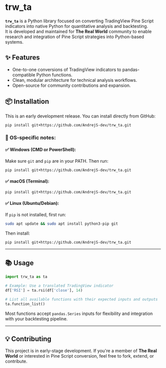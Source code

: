 # trw_ta

**`trw_ta`** is a Python library focused on converting TradingView Pine Script indicators into native Python for quantitative analysis and backtesting.  
It is developed and maintained for **The Real World** community to enable research and integration of Pine Script strategies into Python-based systems.

## ✨ Features

- One-to-one conversions of TradingView indicators to pandas-compatible Python functions.
- Clean, modular architecture for technical analysis workflows.
- Open-source for community contributions and expansion.

## 📦 Installation

This is an early development release. You can install directly from GitHub:

```bash
pip install git+https://github.com/AndrejS-dev/trw_ta.git
````

### 🔧 OS-specific notes:

#### ✅ Windows (CMD or PowerShell):

Make sure `git` and `pip` are in your PATH. Then run:

```bash
pip install git+https://github.com/AndrejS-dev/trw_ta.git
```

#### ✅ macOS (Terminal):

```bash
pip install git+https://github.com/AndrejS-dev/trw_ta.git
```

#### ✅ Linux (Ubuntu/Debian):

If `pip` is not installed, first run:

```bash
sudo apt update && sudo apt install python3-pip git
```

Then install:

```bash
pip install git+https://github.com/AndrejS-dev/trw_ta.git
```

---

## 📚 Usage

```python
import trw_ta as ta

# Example: Use a translated TradingView indicator
df['RSI'] = ta.rsi(df['close'], 14)

# List all available functions with their expected inputs and outputs
ta.function_list()
```

Most functions accept `pandas.Series` inputs for flexibility and integration with your backtesting pipeline.

---

## 💡 Contributing

This project is in early-stage development. If you're a member of **The Real World** or interested in Pine Script conversion, feel free to fork, extend, or contribute.
